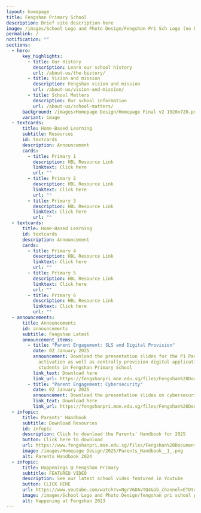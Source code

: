 ```yaml
---
layout: homepage
title: Fengshan Primary School
description: Brief site description here
image: /images/School Logo and Photo Design/Fengshan Pri Sch Logo (no bg).png
permalink: /
notification: ""
sections:
  - hero:
      key_highlights:
        - title: Our History
          description: Learn our school history
          url: /about-us/the-history/
        - title: Vision and mission
          description: Fengshan vision and mission
          url: /about-us/vision-and-mission/
        - title: School Matters
          description: Our school information
          url: /about-us/school-matters/
      background: /images/Homepage Design/Homepage Final v2 1920x720.png
      variant: image
  - textcards:
      title: Home-Based Learning
      subtitle: Resources
      id: textcards
      description: Announcement
      cards:
        - title: Primary 1
          description: HBL Resource Link
          linktext: Click here
          url: ""
        - title: Primary 2
          description: HBL Resource Link
          linktext: Click here
          url: ""
        - title: Primary 3
          description: HBL Resource Link
          linktext: Click here
          url: ""
  - textcards:
      title: Home-Based Learning
      id: textcards
      description: Announcement
      cards:
        - title: Primary 4
          description: HBL Resource Link
          linktext: Click here
          url: ""
        - title: Primary 5
          description: HBL Resource Link
          linktext: Click here
          url: ""
        - title: Primary 6
          description: HBL Resource Link
          linktext: Click here
          url: ""
  - announcements:
      title: Announcements
      id: announcements
      subtitle: Fengshan Latest
      announcement_items:
        - title: "Parent Engagement: SLS and Digital Provision"
          date: 02 January 2025
          announcement: Download the presentation slides for the P1 Parents on SLS
            activation as well as centrally provision digital applications for
            students in Fengshan Primary School
          link_text: Download here
          link_url: https://fengshanpri.moe.edu.sg/files/Fengshan%20Document%20Links/2025/P1_Fengshan_Champion_SLS_amd_Digital_Provisioned_Tools.pdf
        - title: "Parent Engagement: Cybersecurity"
          date: 02 January 2025
          announcement: Download the presentation slides on cybersecurity for our P1 students
          link_text: Download here
          link_url: https://fengshanpri.moe.edu.sg/files/Fengshan%20Document%20Links/2025/P1_Parents_Briefing_on_Cyber_Wellness_2025.pdf
  - infopic:
      title: Parents' Handbook
      subtitle: Download Resources
      id: infopic
      description: Click to download the Parents' Handbook for 2025
      button: Click here to download
      url: https://www.fengshanpri.moe.edu.sg/files/Fengshan%20Document%20Links/2025/Parents__Handbook_2025.pdf
      image: /images/Homepage Design/2025/Parents_Handbook__1_.png
      alt: Parents Handbook 2024
  - infopic:
      title: Happenings @ Fengshan Primary
      subtitle: FEATURED VIDEO
      description: See our latest school video featured in Youtube
      button: CLICK HERE
      url: https://www.youtube.com/watch?v=NgrV6DAvTQ4&ab_channel=ETDtogo
      image: /images/School Logo and Photo Design/fengshan pri school pic.png
      alt: Happening at Fengshan 2023
---
```

